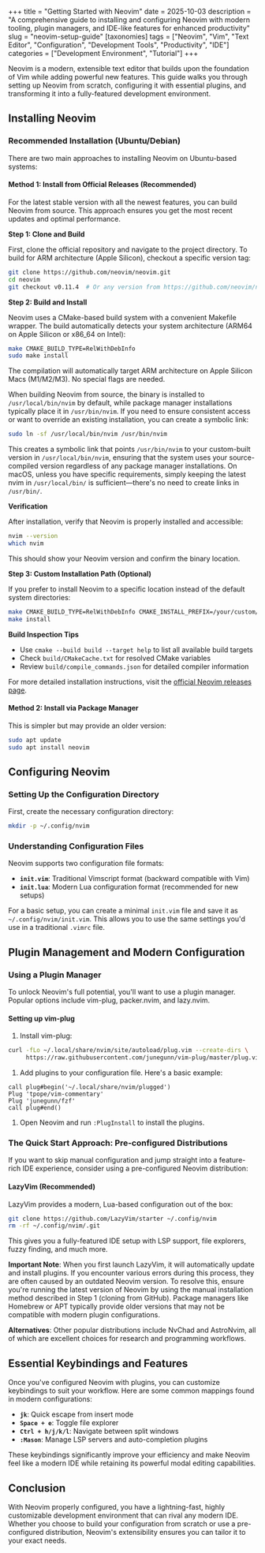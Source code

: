 +++
title = "Getting Started with Neovim"
date = 2025-10-03
description = "A comprehensive guide to installing and configuring Neovim with modern tooling, plugin managers, and IDE-like features for enhanced productivity"
slug = "neovim-setup-guide"
[taxonomies]
tags = ["Neovim", "Vim", "Text Editor", "Configuration", "Development Tools", "Productivity", "IDE"]
categories = ["Development Environment", "Tutorial"]
+++

Neovim is a modern, extensible text editor that builds upon the foundation of Vim while adding powerful new features. This guide walks you through setting up Neovim from scratch, configuring it with essential plugins, and transforming it into a fully-featured development environment.

<!-- more -->

## Installing Neovim

### Recommended Installation (Ubuntu/Debian)

There are two main approaches to installing Neovim on Ubuntu-based systems:

#### Method 1: Install from Official Releases (Recommended)

For the latest stable version with all the newest features, you can build Neovim from source. This approach ensures you get the most recent updates and optimal performance.

**Step 1: Clone and Build**

First, clone the official repository and navigate to the project directory. To build for ARM architecture (Apple Silicon), checkout a specific version tag:

```bash
git clone https://github.com/neovim/neovim.git
cd neovim
git checkout v0.11.4  # Or any version from https://github.com/neovim/neovim/releases
```

**Step 2: Build and Install**

Neovim uses a CMake-based build system with a convenient Makefile wrapper. The build automatically detects your system architecture (ARM64 on Apple Silicon or x86_64 on Intel):

```bash
make CMAKE_BUILD_TYPE=RelWithDebInfo
sudo make install
```

The compilation will automatically target ARM architecture on Apple Silicon Macs (M1/M2/M3). No special flags are needed.

When building Neovim from source, the binary is installed to `/usr/local/bin/nvim` by default, while package manager installations typically place it in `/usr/bin/nvim`. If you need to ensure consistent access or want to override an existing installation, you can create a symbolic link:

```bash
sudo ln -sf /usr/local/bin/nvim /usr/bin/nvim
```

This creates a symbolic link that points `/usr/bin/nvim` to your custom-built version in `/usr/local/bin/nvim`, ensuring that the system uses your source-compiled version regardless of any package manager installations. On macOS, unless you have specific requirements, simply keeping the latest nvim in `/usr/local/bin/` is sufficient—there's no need to create links in `/usr/bin/`.

**Verification**

After installation, verify that Neovim is properly installed and accessible:

```bash
nvim --version
which nvim
```

This should show your Neovim version and confirm the binary location.

**Step 3: Custom Installation Path (Optional)**

If you prefer to install Neovim to a specific location instead of the default system directories:

```bash
make CMAKE_BUILD_TYPE=RelWithDebInfo CMAKE_INSTALL_PREFIX=/your/custom/path/
make install
```

**Build Inspection Tips**

- Use `cmake --build build --target help` to list all available build targets
- Check `build/CMakeCache.txt` for resolved CMake variables
- Review `build/compile_commands.json` for detailed compiler information

For more detailed installation instructions, visit the [official Neovim releases page](https://github.com/neovim/neovim/releases).



#### Method 2: Install via Package Manager

This is simpler but may provide an older version:

```bash
sudo apt update
sudo apt install neovim
```

## Configuring Neovim

### Setting Up the Configuration Directory

First, create the necessary configuration directory:

```bash
mkdir -p ~/.config/nvim
```

### Understanding Configuration Files

Neovim supports two configuration file formats:

- **`init.vim`**: Traditional Vimscript format (backward compatible with Vim)
- **`init.lua`**: Modern Lua configuration format (recommended for new setups)

For a basic setup, you can create a minimal `init.vim` file and save it as `~/.config/nvim/init.vim`. This allows you to use the same settings you'd use in a traditional `.vimrc` file.

## Plugin Management and Modern Configuration

### Using a Plugin Manager

To unlock Neovim's full potential, you'll want to use a plugin manager. Popular options include vim-plug, packer.nvim, and lazy.nvim.

#### Setting up vim-plug

1. Install vim-plug:

```bash
curl -fLo ~/.local/share/nvim/site/autoload/plug.vim --create-dirs \
     https://raw.githubusercontent.com/junegunn/vim-plug/master/plug.vim
```

1. Add plugins to your configuration file. Here's a basic example:

```vim
call plug#begin('~/.local/share/nvim/plugged')
Plug 'tpope/vim-commentary'
Plug 'junegunn/fzf'
call plug#end()
```

1. Open Neovim and run `:PlugInstall` to install the plugins.

### The Quick Start Approach: Pre-configured Distributions

If you want to skip manual configuration and jump straight into a feature-rich IDE experience, consider using a pre-configured Neovim distribution:

#### LazyVim (Recommended)

LazyVim provides a modern, Lua-based configuration out of the box:

```bash
git clone https://github.com/LazyVim/starter ~/.config/nvim
rm -rf ~/.config/nvim/.git
```

This gives you a fully-featured IDE setup with LSP support, file explorers, fuzzy finding, and much more.

**Important Note**: When you first launch LazyVim, it will automatically update and install plugins. If you encounter various errors during this process, they are often caused by an outdated Neovim version. To resolve this, ensure you're running the latest version of Neovim by using the manual installation method described in Step 1 (cloning from GitHub). Package managers like Homebrew or APT typically provide older versions that may not be compatible with modern plugin configurations.

**Alternatives**: Other popular distributions include NvChad and AstroNvim, all of which are excellent choices for research and programming workflows.

## Essential Keybindings and Features

Once you've configured Neovim with plugins, you can customize keybindings to suit your workflow. Here are some common mappings found in modern configurations:

- **`jk`**: Quick escape from insert mode
- **`Space + e`**: Toggle file explorer
- **`Ctrl + h/j/k/l`**: Navigate between split windows
- **`:Mason`**: Manage LSP servers and auto-completion plugins

These keybindings significantly improve your efficiency and make Neovim feel like a modern IDE while retaining its powerful modal editing capabilities.

## Conclusion

With Neovim properly configured, you have a lightning-fast, highly customizable development environment that can rival any modern IDE. Whether you choose to build your configuration from scratch or use a pre-configured distribution, Neovim's extensibility ensures you can tailor it to your exact needs.
